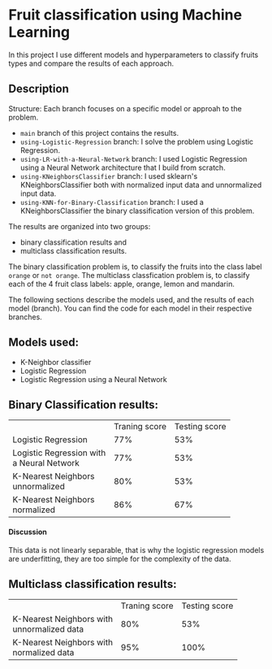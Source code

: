 # Fruit classification using Machine Learning
In this project I use different models and hyperparameters to classify fruits types and compare the results of each approach.

## Description

Structure:
Each branch focuses on a specific model or approah to the problem.

- `main` branch of this project contains the results.
- `using-Logistic-Regression` branch: I solve the problem using Logistic Regression.
- `using-LR-with-a-Neural-Network` branch: I used Logistic Regression using a Neural Network architecture that I build from scratch.
- `using-KNeighborsClassifier` branch: I used sklearn's KNeighborsClassifier both with normalized input data and unnormalized input data.
- `using-KNN-for-Binary-Classification` branch: I used a KNeighborsClassifier the binary classification version of this problem.

The results are organized into two groups: 
* binary classification results and
* multiclass classification results.

The binary classification problem is, to classify the fruits into the class label `orange` or `not orange`. The multiclass classfication problem is, to classify each of the 4 fruit class labels: apple, orange, lemon and mandarin.

The following sections describe the models used, and the results of each model (branch). You can find the code for each model in their respective branches.

## Models used:
* K-Neighbor classifier
* Logistic Regression
* Logistic Regression using a Neural Network

## Binary Classification results:

<table>
  <th>
    <td>Traning score</td>
    <td>Testing score</td>
  </th>
  <tr>
    <td>Logistic Regression</td>
    <td>77%</td>
    <td>53%</td>
  </tr>
  <tr>
    <td>Logistic Regression with<br>a Neural Network</td>
    <td>77%</td>
    <td>53%</td>
  </tr>
  <tr>
    <td>K-Nearest Neighbors<br>unnormalized</td>
    <td>80%</td>
    <td>53%</td>
  </tr>
  <tr>
    <td>K-Nearest Neighbors<br>normalized</td>
    <td>86%</td>
    <td>67%</td>
  </tr>
</table>

#### Discussion

This data is not linearly separable, that is why the logistic regression models are underfitting, they are too simple for the complexity of the data.

## Multiclass classification results:

<table>
  <th>
    <td>Traning score</td>
    <td>Testing score</td>
  </th>
  <tr>
    <td>K-Nearest Neighbors with<br>unnormalized data</td>
    <td>80%</td>
    <td>53%</td>
  </tr>
  <tr>
    <td>K-Nearest Neighbors with<br>normalized data</td>
    <td>95%</td>
    <td>100%</td>
  </tr>
</table>
